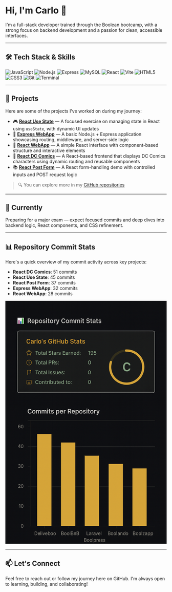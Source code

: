 # Hi, I'm Carlo 👋

I'm a full-stack developer trained through the Boolean bootcamp, with a strong focus on backend development and a passion for clean, accessible interfaces.

---

## 🛠 Tech Stack & Skills

![JavaScript](https://img.shields.io/badge/-JavaScript-F7DF1E?style=flat&logo=javascript&logoColor=000)
![Node.js](https://img.shields.io/badge/-Node.js-339933?style=flat&logo=node.js&logoColor=white)
![Express](https://img.shields.io/badge/-Express.js-000000?style=flat&logo=express&logoColor=white)
![MySQL](https://img.shields.io/badge/-MySQL-4479A1?style=flat&logo=mysql&logoColor=white)
![React](https://img.shields.io/badge/-React-61DAFB?style=flat&logo=react&logoColor=000)
![Vite](https://img.shields.io/badge/-Vite-646CFF?style=flat&logo=vite&logoColor=white)
![HTML5](https://img.shields.io/badge/-HTML5-E34F26?style=flat&logo=html5&logoColor=white)
![CSS3](https://img.shields.io/badge/-CSS3-1572B6?style=flat&logo=css3&logoColor=white)
![Git](https://img.shields.io/badge/-Git-F05032?style=flat&logo=git&logoColor=white)
![Terminal](https://img.shields.io/badge/-Terminal-000000?style=flat&logo=gnubash&logoColor=white)

---

## 🚀 Projects

Here are some of the projects I've worked on during my journey:

- 🎮 [**React Use State**](https://github.com/CarloMart88/react-use-state) — A focused exercise on managing state in React using `useState`, with dynamic UI updates
- 🛒 [**Express WebApp**](https://github.com/CarloMart88/webapp-express) — A basic Node.js + Express application showcasing routing, middleware, and server-side logic
- 🧾 [**React WebApp**](https://github.com/CarloMart88/webapp-react) — A simple React interface with component-based structure and interactive elements
- 🦸 [**React DC Comics**](https://github.com/CarloMart88/react-dc-comics) — A React-based frontend that displays DC Comics characters using dynamic routing and reusable components
- 📚 [**React Post Form**](https://github.com/CarloMart88/react-post-form) — A React form-handling demo with controlled inputs and POST request logic

> 🔍 You can explore more in my [GitHub repositories](https://github.com/CarloMart88?tab=repositories)

---

## 🎯 Currently

Preparing for a major exam — expect focused commits and deep dives into backend logic, React components, and CSS refinement.

---

## 📊 Repository Commit Stats

Here's a quick overview of my commit activity across key projects:

- **React DC Comics**: 51 commits
- **React Use State**: 45 commits
- **React Post Form**: 37 commits
- **Express WebApp**: 32 commits
- **React WebApp**: 28 commits

![Commits per Repository](./graphics.png)

---

## 📫 Let's Connect

Feel free to reach out or follow my journey here on GitHub. I'm always open to learning, building, and collaborating!
